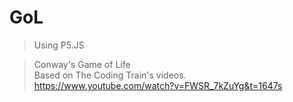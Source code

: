 # GoL
>Using P5.JS  

>Conway's Game of Life  
>Based on The Coding Train's videos.  
>https://www.youtube.com/watch?v=FWSR_7kZuYg&t=1647s  
